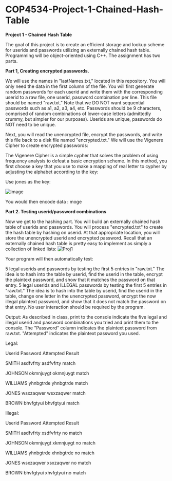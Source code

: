 # COP4534-Project-1-Chained-Hash-Table
**Project 1 - Chained Hash Table**

The goal of this project is to create an efficient storage and lookup scheme for userids and passwords utilizing an externally chained hash table. Programming will be object-oriented using C++. The assignment has two parts.

**Part 1, Creating encrypted passwords.**

We will use the names in "lastNames.txt," located in this repository. You will only need the data in the first column of the file. You will first generate random passwords for each userid and write them with the corresponding userid to a raw file, one userid, password combination per line. This file should be named "raw.txt." Note that we DO NOT want sequential passwords such as a1, a2, a3, a4, etc. Passwords should be 9 characters, comprised of random combinations of lower-case letters (admittedly crummy, but simpler for our purposes). Userids are unique, passwords do NOT need to be unique.

Next, you will read the unencrypted file, encrypt the passwords, and write this file back to a disk file named "encrypted.txt." We will use the Vigenere Cipher to create encrypted passwords:

The Vigenere Cipher is a simple cypher that solves the problem of using frequency analysis to defeat a basic encryption scheme. In this method, you first choose a key that you use to make a mapping of real letter to cypher by adjusting the alphabet according to the key:

Use jones as the key:

![image](https://user-images.githubusercontent.com/89366767/187963977-16504526-4083-4a8b-a262-f77a97e8fe2e.png)

You would then encode data :  moge

**Part 2. Testing userid/password combinations**

Now we get to the hashing part. You will build an externally chained hash table of userids and passwords. You will process "encrypted.txt" to create the hash table by hashing on userid. At that appropriate location, you will store the unencrypted userid and encrypted password. Recall that an externally chained hash table is pretty easy to implement as simply a collection of linked lists:
![Proj1](https://user-images.githubusercontent.com/89366767/187961614-c0afaaad-cbb1-4921-9ff5-368ad18578c5.jpg)

Your program will then automatically test:

5 legal userids and passwords by testing the first 5 entries in "raw.txt." The idea is to hash into the table by userid, find the userid in the table, encrypt the plaintext password, and show that it matches the password on that entry.
5 legal userids and ILLEGAL passwords by testing the first 5 entries in "raw.txt." The idea is to hash into the table by userid, find the userid in the table, change one letter in the unencrypted password, encrypt the now illegal plaintext password, and show that it does not match the password on that entry.
No user interaction should be required by the program.

Output:
As described in class, print to the console indicate the five legal and illegal userid and password combinations you tried and print them to the console. The "Password" column indicates the plaintext password from raw.txt. "Attempted" indicates the plaintext password you used.

Legal:

Userid    Password  Attempted Result

SMITH     asdfvfrty asdfvfrty match

JOHNSON   okmnjuygt okmnjuygt match

WILLIAMS  yhnbgtrde yhnbgtrde match

JONES     wsxzaqwer wsxzaqwer match

BROWN     bhvfgtyui bhvfgtyui match

Illegal:

Userid      Password   Attempted  Result

SMITH       asdfvfrty  xsdfvfrty  no match

JOHNSON     okmnjuygt  xkmnjuygt  no match

WILLIAMS    yhnbgtrde  xhnbgtrde  no match

JONES       wsxzaqwer  xsxzaqwer  no match

BROWN       bhvfgtyui  xhvfgtyui  no match
